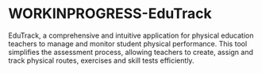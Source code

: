 # WORKINPROGRESS-EduTrack
EduTrack, a comprehensive and intuitive application for physical education teachers to manage and monitor student physical performance. This tool simplifies the assessment process, allowing teachers to create, assign and track physical routes, exercises and skill tests efficiently.
